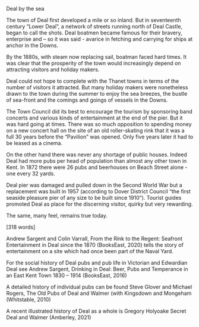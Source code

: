 Deal by the sea

The town of Deal first developed a mile or so inland. But in seventeenth century “Lower Deal”, a network of streets running north of Deal Castle, began to call the shots. Deal boatmen became famous for their bravery, enterprise and – so it was said - avarice in fetching and carrying for ships at anchor in the Downs.  

By the 1880s, with steam now replacing sail, boatman faced hard times. It was clear that the prosperity of the town would increasingly depend on attracting visitors and holiday makers.

Deal could not hope to complete with the Thanet towns in terms of the number of visitors it attracted. But many holiday makers were nonetheless drawn to the town during the summer to enjoy the sea breezes, the bustle of sea-front and the comings and goings of vessels in the Downs.

The Town Council did its best to encourage the tourism by sponsoring band concerts and various kinds of entertainment at the end of the pier. But it was hard going at times. There was so much opposition to spending money on a new concert hall on the site of an old roller-skating rink that it was a full 30 years before the “Pavilion” was opened. Only five years later it had to be leased as a cinema.

On the other hand there was never any shortage of public houses. Indeed Deal had more pubs per head of population than almost any other town in Kent. In 1872 there were 26 pubs and beerhouses on Beach Street alone - one every 32 yards.

Deal pier was damaged and pulled down in the Second World War but a replacement was built in 1957 (according to Dover District Council “the first seaside pleasure pier of any size to be built since 1910”). Tourist guides promoted Deal as place for the discerning visitor, quirky but very rewarding.

The same, many feel, remains true today.

[318 words]


Andrew Sargent and Colin Varrall, From the Rink to the Regent: Seafront Entertainment in Deal since the 1870 (BooksEast, 2020)
tells the story of entertainment on a site which had once been part of the Naval Yard.

For the social history of Deal pubs and pub life in Victorian and Edwardian Deal see Andrew Sargent, Drinking in Deal: Beer, Pubs and Temperance in an East Kent Town 1830 – 1914 (BooksEast, 2016)  

A detailed history of individual pubs can be found Steve Glover and Michael Rogers, The Old Pubs of Deal and Walmer (with Kingsdown and Mongeham (Whitstable, 2010)

A recent illustrated history of Deal as a whole is Gregory Holyoake
Secret Deal and Walmer (Amberley, 2021) 

 
